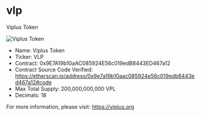 # vlp
Viplus Token

![Viplus Token](https://viplus.org/default/template/custom/img/logo_new.png)


- Name: Viplus Token
- Ticker: VLP
- Contract: 0x9E7A19b10aAC085924E56c019edB8443ED467a12
- Contract Source Code Verified: https://etherscan.io/address/0x9e7a19b10aac085924e56c019edb8443ed467a12#code
- Max Total Supply: 200,000,000,000 VPL
- Decimals: 18


For more information, please visit: https://viplus.org
